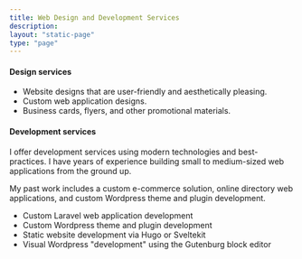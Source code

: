 ```yaml
---
title: Web Design and Development Services
description: 
layout: "static-page"
type: "page"
---
```



#### Design services

- Website designs that are user-friendly and aesthetically pleasing.
- Custom web application designs.
- Business cards, flyers, and other promotional materials.

#### Development services

I offer development services using modern technologies and best-practices. I have years of experience building small to medium-sized web applications from the ground up. 

My past work includes a custom e-commerce solution, online directory web applications, and custom Wordpress theme and plugin development.

- Custom Laravel web application development
- Custom Wordpress theme and plugin development
- Static website development via Hugo or Sveltekit
- Visual Wordpress "development" using the Gutenburg block editor
